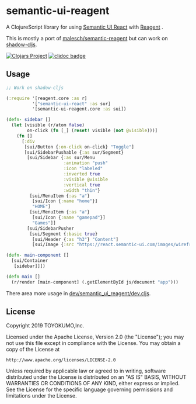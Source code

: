 # semantic-ui-reagent

A ClojureScript library for using [Semantic UI React](http://react.semantic-ui.com) with [Reagent](http://reagent-project.github.io/) .

This is mostly a port of [malesch/semantic-reagent](https://github.com/malesch/semantic-reagent) but can work on [shadow-cljs](https://github.com/thheller/shadow-cljs).

[![Clojars Project](https://img.shields.io/clojars/v/toyokumo/semantic-ui-reagent.svg)](https://clojars.org/toyokumo/semantic-ui-reagent)
[![cljdoc badge](https://cljdoc.org/badge/toyokumo/semantic-ui-reagent)](https://cljdoc.org/d/toyokumo/semantic-ui-reagent/CURRENT)

## Usage

```clojure
;; Work on shadow-cljs

(:require '[reagent.core :as r]
          '["semantic-ui-react" :as sur]
          '[semantic-ui-reagent.core :as sui])

(defn- sidebar []
  (let [visible (r/atom false)
        on-click (fn [_] (reset! visible (not @visible)))]
    (fn []
      [:div
       [sui/Button {:on-click on-click} "Toggle"]
       [sui/SidebarPushable {:as sur/Segment}
        [sui/Sidebar {:as sur/Menu
                      :animation "push"
                      :icon "labeled"
                      :inverted true
                      :visible @visible
                      :vertical true
                      :width "thin"}
         [sui/MenuItem {:as "a"}
          [sui/Icon {:name "home"}]
          "HOME"]
         [sui/MenuItem {:as "a"}
          [sui/Icon {:name "gamepad"}]
          "Games"]]
        [sui/SidebarPusher
         [sui/Segment {:basic true}
          [sui/Header {:as "h3"} "Content"]
          [sui/Image {:src "https://react.semantic-ui.com/images/wireframe/paragraph.png"}]]]]])))

(defn- main-component []
  [sui/Container
   [sidebar]]])

(defn main []
  (r/render [main-component] (.getElementById js/document "app")))
```

There area more usage in [dev/semantic_ui_reagent/dev.cljs](dev/semantic_ui_reagent/dev.cljs).

## License

Copyright 2019 TOYOKUMO,Inc.

Licensed under the Apache License, Version 2.0 (the "License");
you may not use this file except in compliance with the License.
You may obtain a copy of the License at

    http://www.apache.org/licenses/LICENSE-2.0

Unless required by applicable law or agreed to in writing, software
distributed under the License is distributed on an "AS IS" BASIS,
WITHOUT WARRANTIES OR CONDITIONS OF ANY KIND, either express or implied.
See the License for the specific language governing permissions and
limitations under the License.
